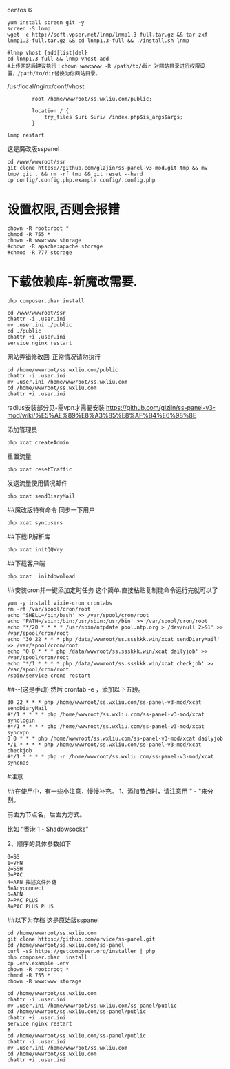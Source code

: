 centos 6
````
yum install screen git -y
screen -S lnmp
wget -c http://soft.vpser.net/lnmp/lnmp1.3-full.tar.gz && tar zxf lnmp1.3-full.tar.gz && cd lnmp1.3-full && ./install.sh lnmp

#lnmp vhost {add|list|del}
cd lnmp1.3-full && lnmp vhost add
#上传网站后建议执行：chown www:www -R /path/to/dir 对网站目录进行权限设置，/path/to/dir替换为你网站目录。
````
/usr/local/nginx/conf/vhost
````
        root /home/wwwroot/ss.wxliu.com/public;

		location / {
			try_files $uri $uri/ /index.php$is_args$args;
		}  
````
````
lnmp restart
````
这是魔改版sspanel
````
cd /www/wwwroot/ssr
git clone https://github.com/glzjin/ss-panel-v3-mod.git tmp && mv tmp/.git . && rm -rf tmp && git reset --hard
cp config/.config.php.example config/.config.php
````
# 设置权限,否则会报错
````
chown -R root:root *
chmod -R 755 *
chown -R www:www storage
#chown -R apache:apache storage
#chmod -R 777 storage
````
# 下载依赖库-新魔改需要.
````
php composer.phar install
````

````
cd /www/wwwroot/ssr
chattr -i .user.ini
mv .user.ini ./public
cd ./public
chattr +i .user.ini
service nginx restart
````
网站弄错修改回-正常情况请勿执行
````
cd /home/wwwroot/ss.wxliu.com/public
chattr -i .user.ini
mv .user.ini /home/wwwroot/ss.wxliu.com
cd /home/wwwroot/ss.wxliu.com
chattr +i .user.ini
````
radius安装部分见-需vpn才需要安装
https://github.com/glzjin/ss-panel-v3-mod/wiki/%E5%AE%89%E8%A3%85%E8%AF%B4%E6%98%8E





添加管理员
````
php xcat createAdmin
````
重置流量
````
php xcat resetTraffic
````
发送流量使用情况邮件
````
php xcat sendDiaryMail
````

##魔改版特有命令
同步一下用户
````
php xcat syncusers
````
##下载IP解析库
````
php xcat initQQWry
````
##下载客户端
````
php xcat  initdownload
````
##安装cron并一键添加定时任务
这个简单.直接粘贴复制能命令运行完就可以了
````
yum -y install vixie-cron crontabs
rm -rf /var/spool/cron/root
echo 'SHELL=/bin/bash' >> /var/spool/cron/root
echo 'PATH=/sbin:/bin:/usr/sbin:/usr/bin' >> /var/spool/cron/root
echo '*/20 * * * * /usr/sbin/ntpdate pool.ntp.org > /dev/null 2>&1' >> /var/spool/cron/root
echo '30 22 * * * php /data/wwwroot/ss.ssskkk.win/xcat sendDiaryMail' >> /var/spool/cron/root
echo '0 0 * * * php /data/wwwroot/ss.ssskkk.win/xcat dailyjob' >> /var/spool/cron/root
echo '*/1 * * * * php /data/wwwroot/ss.ssskkk.win/xcat checkjob' >> /var/spool/cron/root
/sbin/service crond restart
````


##--(这是手动) 然后 crontab -e ，添加以下五段。
````
30 22 * * * php /home/wwwroot/ss.wxliu.com/ss-panel-v3-mod/xcat sendDiaryMail
#*/1 * * * * php /home/wwwroot/ss.wxliu.com/ss-panel-v3-mod/xcat synclogin
#*/1 * * * * php /home/wwwroot/ss.wxliu.com/ss-panel-v3-mod/xcat syncvpn
0 0 * * * php /home/wwwroot/ss.wxliu.com/ss-panel-v3-mod/xcat dailyjob
*/1 * * * * php /home/wwwroot/ss.wxliu.com/ss-panel-v3-mod/xcat checkjob    
#*/1 * * * * php -n /home/wwwroot/ss.wxliu.com/ss-panel-v3-mod/xcat syncnas
````
#注意

##在使用中，有一些小注意，慢慢补充。
1、添加节点时，请注意用 " - "来分割。

前面为节点名，后面为方式。

比如 “香港 1 - Shadowsocks”

2、顺序的具体参数如下
````
0=SS
1=VPN
2=SSH
3=PAC
4=APN 描述文件外链
5=Anyconnect
6=APN
7=PAC PLUS
8=PAC PLUS PLUS
````











##以下为存档
这是原始版sspanel
````
cd /home/wwwroot/ss.wxliu.com
git clone https://github.com/orvice/ss-panel.git
cd /home/wwwroot/ss.wxliu.com/ss-panel
curl -sS https://getcomposer.org/installer | php
php composer.phar  install
cp .env.example .env
chown -R root:root *
chmod -R 755 *
chown -R www:www storage
````
````
cd /home/wwwroot/ss.wxliu.com
chattr -i .user.ini
mv .user.ini /home/wwwroot/ss.wxliu.com/ss-panel/public
cd /home/wwwroot/ss.wxliu.com/ss-panel/public
chattr +i .user.ini
service nginx restart
#-----
cd /home/wwwroot/ss.wxliu.com/ss-panel/public
chattr -i .user.ini
mv .user.ini /home/wwwroot/ss.wxliu.com
cd /home/wwwroot/ss.wxliu.com
chattr +i .user.ini
````
